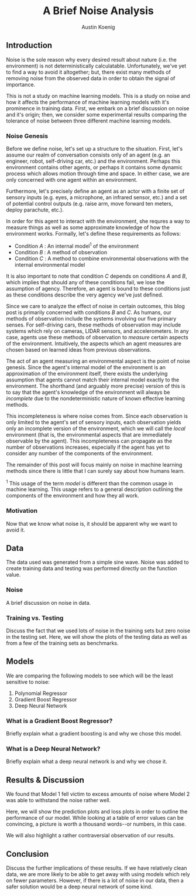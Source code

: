 # <center>A Brief Noise Analysis</center>

<center>Austin Koenig</center>

## Introduction

Noise is the sole reason why every desired result about nature (i.e. the environment) is not deterministically calculatable. Unfortunately, we've yet to find a way to avoid it altogether; but, there exist many methods of removing noise from the observed data in order to obtain the signal of importance.

This is not a study on machine learning models. This is a study on noise and how it affects the performance of machine learning models with it's prominence in training data. First, we embark on a brief discussion on noise and it's origin; then, we consider some experimental results comparing the tolerance of noise between three different machine learning models.

### Noise Genesis

Before we define noise, let's set up a structure to the situation. First, let's assume our realm of conversation consists only of an agent (e.g. an engineer, robot, self-driving car, etc.) and the environment. Perhaps this environment contains other agents, or perhaps it contains some dynamic process which allows motion through time and space. In either case, we are only concerned with one agent within an environment.

Furthermore, let's precisely define an agent as an actor with a finite set of sensory inputs (e.g. eyes, a microphone, an infrared sensor, etc.) and a set of potential control outputs (e.g. raise arm, move forward ten meters, deploy parachute, etc.). 

In order for this agent to interact with the environment, she requres a way to measure things as well as some approximate knowledge of how the environment works. Formally, let's define these requirements as follows:

- Condition $A$ : An internal model<sup>1</sup> of the environment
- Condition $B$ : A method of observation 
- Condition $C$ : A method to combine environmental observations with the internal environmental model

It is also important to note that condition $C$ depends on conditions $A$ and $B$, which implies that should any of these conditions fail, we lose the assumption of agency. Therefore, an agent is bound to these conditions just as these conditions describe the very agency we've just defined.

Since we care to analyze the effect of noise in certain outcomes, this blog post is primarily concerned with conditions $B$ and $C$. As humans, our methods of observation include the systems involving our five primary senses. For self-driving cars, these methods of observation may include systems which rely on cameras, LIDAR sensors, and accelerometers. In any case, agents use these methods of observation to *measure* certain aspects of the environment. Intuitively, the aspects which an agent measures are chosen based on learned ideas from previous observations. 

The act of an agent measuring an environmental aspect is the point of noise genesis. Since the agent's internal model of the environment is an approximation of the environment itself, there exists the underlying assumption that agents cannot match their internal model exactly to the environment. The shorthand (and arguably more precise) version of this is to say that the agent's knowledge of the environment will always be *incomplete* due to the nondeterministic nature of known effective learning methods. 

This incompleteness is where noise comes from. Since each observation is only limited to the agent's set of sensory inputs, each observation yields only an incomplete version of the environment, which we will call the *local* environment (that is, the environmental aspects that are immediately observable by the agent). This incompleteness can propagate as the number of observations increases, especially if the agent has yet to consider any number of the components of the environment.

The remainder of this post will focus mainly on noise in machine learning methods since there is little that I can surely say about how humans learn.

<sup>1</sup> This usage of the term *model* is different than the common usage in machine learning. This usage refers to a general description outlining the components of the environment and how they all work.

### Motivation

Now that we know what noise is, it should be apparent why we want to avoid it.

## Data

The data used was generated from a simple sine wave. Noise was added to create training data and testing was performed directly on the function value.

### Noise

A brief discussion on noise in data.

### Training vs. Testing

Discuss the fact that we used lots of noise in the training sets but zero noise in the testing set. Here, we will show the plots of the testing data as well as from a few of the training sets as benchmarks.

## Models

We are comparing the following models to see which will be the least sensitive to noise:
1. Polynomial Regressor
2. Gradient Boost Regressor
3. Deep Neural Network

### What is a Gradient Boost Regressor?

Briefly explain what a gradient boosting is and why we chose this model.

### What is a Deep Neural Network?

Briefly explain what a deep neural network is and why we chose it.

## Results & Discussion

We found that Model 1 fell victim to excess amounts of noise where Model 2 was able to withstand the noise rather well.

Here, we will show the prediction plots and loss plots in order to outline the performance of our model. While looking at a table of error values can be convincing, a picture is worth a thousand words--or numbers, in this case.

We will also highlight a rather contraversial observation of our results.

## Conclusion

Discuss the further implications of these results. If we have relatively clean data, we are more likely to be able to get away with using models which rely on fewer parameters. However, if there is a lot of noise in our data, then a safer solution would be a deep neural network of some kind.